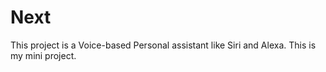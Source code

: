 # Next
This project is a Voice-based Personal assistant like Siri and Alexa. This is my mini project.
